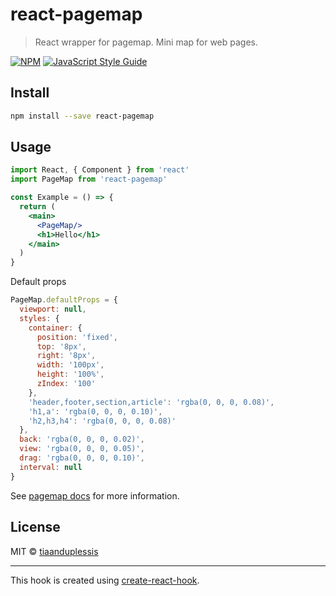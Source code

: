 # react-pagemap

> React wrapper for pagemap. Mini map for web pages.

[![NPM](https://img.shields.io/npm/v/react-pagemap.svg)](https://www.npmjs.com/package/react-pagemap) [![JavaScript Style Guide](https://img.shields.io/badge/code_style-standard-brightgreen.svg)](https://standardjs.com)

## Install

```bash
npm install --save react-pagemap
```

## Usage

```jsx
import React, { Component } from 'react'
import PageMap from 'react-pagemap'

const Example = () => {
  return (
    <main>
      <PageMap/>
      <h1>Hello</h1>
    </main>
  )
}
```

Default props

```jsx
PageMap.defaultProps = {
  viewport: null,
  styles: {
    container: {
      position: 'fixed',
      top: '8px',
      right: '8px',
      width: '100px',
      height: '100%',
      zIndex: '100'
    },
    'header,footer,section,article': 'rgba(0, 0, 0, 0.08)',
    'h1,a': 'rgba(0, 0, 0, 0.10)',
    'h2,h3,h4': 'rgba(0, 0, 0, 0.08)'
  },
  back: 'rgba(0, 0, 0, 0.02)',
  view: 'rgba(0, 0, 0, 0.05)',
  drag: 'rgba(0, 0, 0, 0.10)',
  interval: null
}
```


See [pagemap docs](https://github.com/lrsjng/pagemap) for more information.

## License

MIT © [tiaanduplessis](https://github.com/tiaanduplessis)

---

This hook is created using [create-react-hook](https://github.com/hermanya/create-react-hook).
